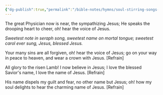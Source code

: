 ```yaml
---
{"dg-publish":true,"permalink":"/bible-notes/hymns/soul-stirring-songs-and-hymns/the-great-physician/","title":"The Great Physician","created":"","updated":""}
---
```



The great Physician now is near,
the sympathizing Jesus;
He speaks the drooping heart to cheer,
oh! hear the voice of Jesus.

*Sweetest note in seraph song,
sweetest name on mortal tongue;
sweetest carol ever sung,
Jesus, blessed Jesus.*

Your many sins are all forgiven,
oh! hear the voice of Jesus;
go on your way in peace to heaven,
and wear a crown with Jesus. [Refrain]

All glory to the risen Lamb!
I now believe in Jesus;
I love the blessed Savior's name,
I love the name of Jesus. [Refrain]

His name dispels my guilt and fear,
no other name but Jesus;
oh! how my soul delights to hear
the charming name of Jesus. [Refrain]